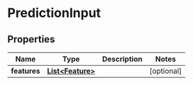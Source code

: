
# PredictionInput

## Properties
Name | Type | Description | Notes
------------ | ------------- | ------------- | -------------
**features** | [**List&lt;Feature&gt;**](Feature.md) |  |  [optional]



